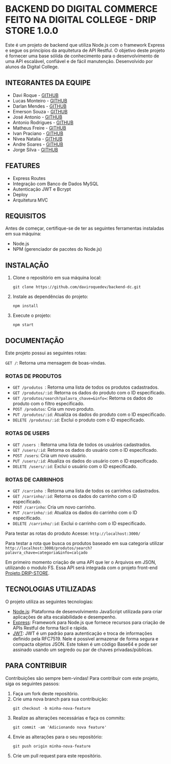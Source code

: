 # BACKEND DO DIGITAL COMMERCE FEITO NA DIGITAL COLLEGE - DRIP STORE 1.0.0

Este é um projeto de backend que utiliza Node.js com o framework Express e segue os princípios da arquitetura de API Restful. O objetivo deste projeto é fornecer uma base sólida de conhecimento para o desenvolvimento de uma API escalável, confiável e de fácil manutenção. Desenvolvido por alunos da Digital College.

## INTEGRANTES DA EQUIPE
<ul>
<li>Davi Roque -  <a href="https://github.com/daviroquedev">GITHUB</a></li>
<li>Lucas Monteiro -  <a href="https://github.com/LMsousa20">GITHUB</a></li>
<li>Darlan Mendes -  <a href="https://github.com/DarlanMendes">GITHUB</a></li>
<li>Emerson Souza -  <a href="https://github.com/SouEmersonSouza">GITHUB</a></li>
<li>José Antonio -  <a href="https://github.com/JoseAAntonio">GITHUB</a></li>
 <li>Antonio Rodrigues -  <a href="https://github.com/BigTonny1980">GITHUB</a></li>
<li>Matheus Freire -  <a href="https://github.com/Matheus-TecDev">GITHUB</a></li>
<li>Ivan Praciano -  <a href="https://github.com/404">GITHUB</a></li>
<li>Nivea Natalia -  <a href="https://github.com/nivea-natalia">GITHUB</a></li>
<li>Andre Soares -  <a href="https://github.com/andresoaresmota">GITHUB</a></li>
<li>Jorge Silva -  <a href="https://github.com/jorge-sillva">GITHUB</a></li>

</ul>


## FEATURES

<ul>
<li>Express Routes</li>
<li>Integração com Banco de Dados MySQL</li>
<li>Autenticação JWT e Bcrypt</li>
<li>Deploy</li>
<li>Arquitetura MVC </li>
</ul>

## REQUISITOS

<p>Antes de começar, certifique-se de ter as seguintes ferramentas instaladas em sua máquina:</p>
    <ul>
      <li>Node.js</li>
      <li>NPM (gerenciador de pacotes do Node.js)</li>
    </ul>
    
## INSTALAÇÃO

<ol>
      <li>Clone o repositório em sua máquina local:</li>
      <pre><code>git clone https://github.com/daviroquedev/backend-dc.git </code></pre>
      <li>Instale as dependências do projeto:</li>
      <pre><code>npm install</code></pre>
      <li>Execute o projeto:</li>
      <pre><code>npm start</code></pre>
</ol>
 
## DOCUMENTAÇÃO 


  <p>Este projeto possui as seguintes rotas:</p>
  <p><code>GET /</code>: Retorna uma mensagem de boas-vindas.</p>
  
### ROTAS DE PRODUTOS
<ul>
      <li><code>GET /produtos </code>: Retorna uma lista de todos os produtos cadastrados.</li>
      <li><code>GET /produtos/:id</code>: Retorna os dados do produto com o ID especificado.</li>
      <li><code>GET /produtos/search?palavra_chave=&info=</code>: Retorna os dados do produto com o filtro especificado.</li>
      <li><code>POST /produtos</code>: Cria um novo produto.</li>
      <li><code>PUT /produtos/:id</code>: Atualiza os dados do produto com o ID especificado.</li>
      <li><code>DELETE /produtos/:id</code>: Exclui o produto com o ID especificado.</li>
</ul>
    
### ROTAS DE USERS
<ul>
      <li><code>GET /users </code>: Retorna uma lista de todos os usuários cadastrados.</li>
      <li><code>GET /users/:id</code>: Retorna os dados do usuário com o ID especificado.</li>
      <li><code>POST /users</code>: Cria um novo usuário. </li>
      <li><code>PUT /users/:id</code>: Atualiza os dados do usuário com o ID especificado.</li>
      <li><code>DELETE /users/:id</code>: Exclui o usuário com o ID especificado.</li>
</ul>

### ROTAS DE CARRINHOS
<ul>
      <li><code>GET /carrinho </code>: Retorna uma lista de todos os carrinhos cadastrados.</li>
      <li><code>GET /carrinho/:id</code>: Retorna os dados do carrinho com o ID especificado.</li>
      <li><code>POST /carrinho</code>: Cria um novo carrinho. </li>
      <li><code>PUT /carrinho/:id</code>: Atualiza os dados do carrinho com o ID especificado.</li>
      <li><code>DELETE /carrinho/:id</code>: Exclui o carrinho com o ID especificado.</li>
</ul>
    
    
Para testar as rotas do produto Acesse: `http://localhost:3000/`

Para testar a rota que busca os produtos baseado em sua categoria utilizar
<br/>`http://localhost:3000/produtos/search?palavra_chave=categoria&info=calçado`

Em primeiro momento criação de uma API que ler o Arquivos em JSON, utilizando o modulo FS.
Essa API será integrada com o projeto front-end <a href="https://github.com/DarlanMendes/digital-store">Projeto DRIP-STORE</a>. 

## TECNOLOGIAS UTILIZADAS

 <p>O projeto utiliza as seguintes tecnologias:</p>
    <ul>
      <li><a href="https://nodejs.org/">Node.js</a>: Plataforma de desenvolvimento JavaScript utilizada para criar aplicações de alta escalabilidade e desempenho.</li>
      <li><a href="https://expressjs.com/">Express</a>: Framework para Node.js que fornece recursos para criação de APIs Restful de forma fácil e rápida.</li>
       <li><a href="https://expressjs.com/">JWT</a>: JWT é um padrão para autenticação e troca de informações definido pela RFC7519. Nele é possível armazenar de forma segura e compacta objetos JSON. Este token é um código Base64 e pode ser assinado usando um segredo ou par de chaves privadas/públicas.</li>
      
 </ul>

 ## PARA CONTRIBUIR 

 <p>Contribuições são sempre bem-vindas! Para contribuir com este projeto, siga os seguintes passos:</p>
    <ol>
      <li>Faça um fork deste repositório.</li>
      <li>Crie uma nova branch para sua contribuição:</li>
      <pre><code>git checkout -b minha-nova-feature</code></pre>
      <li>Realize as alterações necessárias e faça os commits:</li>
      <pre><code>git commit -am 'Adicionando nova feature'</code></pre>
      <li>Envie as alterações para o seu repositório:</li>
      <pre><code>git push origin minha-nova-feature</code></pre>
      <li>Crie um pull request para este repositório.</li>
    </ol>

